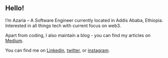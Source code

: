 ## Hello! 

I’m Azaria – A Software Engineer currently located in Addis Ababa, Ethiopia. Interested in all things tech with current focus on web3.  


Apart from coding, I also maintain a blog - you can find my articles on [Medium](https://medium.com/@azariatamrat).

You can find me on [Linkedin](https://www.linkedin.com/in/azaria-gebremichael/), [twitter](https://twitter.com/azariagmt), or [instagram](https://instagram.com/azariagebremichael). 
